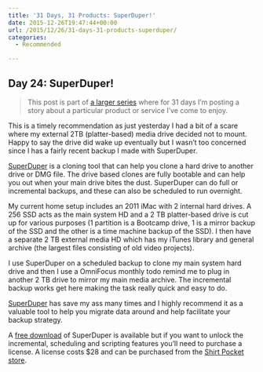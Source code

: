 ```yaml
---
title: '31 Days, 31 Products: SuperDuper!'
date: 2015-12-26T19:47:44+00:00
url: /2015/12/26/31-days-31-products-superduper/
categories:
  - Recommended

---
```

## Day 24: SuperDuper!

> This post is part of [a larger series][1] where for 31 days I&#8217;m posting a story about a particular product or service I&#8217;ve come to enjoy.

This is a timely recommendation as just yesterday I had a bit of a scare where my external 2TB (platter-based) media drive decided not to mount. Happy to say the drive did wake up eventually but I wasn&#8217;t too concerned since I has a fairly recent backup I made with SuperDuper.

[SuperDuper][2] is a cloning tool that can help you clone a hard drive to another drive or DMG file. The drive based clones are fully bootable and can help you out when your main drive bites the dust. SuperDuper can do full or incremental backups, and these can also be scheduled to run overnight.

My current home setup includes an 2011 iMac with 2 internal hard drives. A 256 SSD acts as the main system HD and a 2 TB platter-based drive is cut up for various purposes (1 partition is a Bootcamp drive, 1 is a mirror backup of the SSD and the other is a time machine backup of the SSD). I then have a separate 2 TB external media HD which has my iTunes library and general archive (the largest files consisting of old video projects).

I use SuperDuper on a scheduled backup to clone my main system hard drive and then I use a OmniFocus monthly todo remind me to plug in another 2 TB drive to mirror my main media archive. The incremental backup works get here making the task really quick and easy to do.

[SuperDuper][2] has save my ass many times and I highly recommend it as a valuable tool to help you migrate data around and help facilitate your backup strategy.

A [free download][3] of SuperDuper is available but if you want to unlock the incremental, scheduling and scripting features you&#8217;ll need to purchase a license. A license costs $28 and can be purchased from the [Shirt Pocket store][4].

 [1]: http://mikezornek.com/2015/11/24/31-days-31-products-launch-post/
 [2]: http://www.shirt-pocket.com/SuperDuper/SuperDuperDescription.html
 [3]: http://www.shirt-pocket.com/mint/pepper/orderedlist/downloads/download.php?file=http%3A//www.shirt-pocket.com/downloads/SuperDuper%21.dmg
 [4]: http://store.esellerate.net/s.asp?s=STR705989658&Cmd=BUY&SKURefnum=SKU5295267639